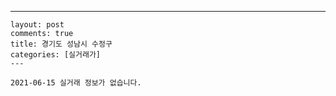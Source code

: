 ---
    layout: post
    comments: true
    title: 경기도 성남시 수정구
    categories: [실거래가]
    ---

    2021-06-15 실거래 정보가 없습니다.

    